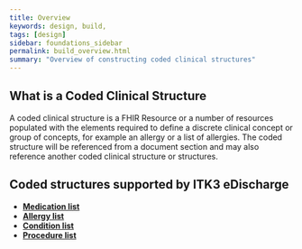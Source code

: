 ```yaml
---
title: Overview
keywords: design, build,
tags: [design]
sidebar: foundations_sidebar
permalink: build_overview.html
summary: "Overview of constructing coded clinical structures"
---
```


## What is a Coded Clinical Structure ##

A coded clinical structure is a FHIR Resource or a number of resources populated with the elements required to define a discrete clinical concept or group of concepts, for example an allergy or a list of allergies. The coded structure will be referenced from a document section and may also reference another coded clinical structure or structures. 

## Coded structures supported by ITK3 eDischarge ##

- **[Medication list](build_medication_lists.html)**
- **[Allergy list](build_allergy_lists.html)**
- **[Condition list](build_conditions.html)**
- **[Procedure list](build_procedures.html)**





